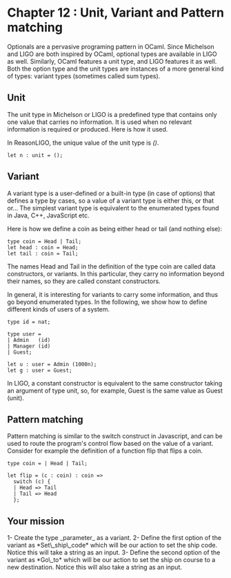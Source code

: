 # Chapter 12 : Unit, Variant and Pattern matching

<dialog character="mechanics">Captain, before we go, you may want to setup your commands to set the ship code and go to a destination.</dialog>

Optionals are a pervasive programing pattern in OCaml. Since Michelson and LIGO are both inspired by OCaml, optional types are available in LIGO as well. Similarly, OCaml features a unit type, and LIGO features it as well. Both the option type and the unit types are instances of a more general kind of types: variant types (sometimes called sum types).

## Unit

The unit type in Michelson or LIGO is a predefined type that contains only one value that carries no information. It is used when no relevant information is required or produced. Here is how it used.

In ReasonLIGO, the unique value of the unit type is _()_.

```
let n : unit = ();
```

## Variant

A variant type is a user-defined or a built-in type (in case of options) that defines a type by cases, so a value of a variant type is either this, or that or... The simplest variant type is equivalent to the enumerated types found in Java, C++, JavaScript etc.

Here is how we define a coin as being either head or tail (and nothing else):

```
type coin = Head | Tail;
let head : coin = Head;
let tail : coin = Tail;
```

The names Head and Tail in the definition of the type coin are called data constructors, or variants. In this particular, they carry no information beyond their names, so they are called constant constructors.

In general, it is interesting for variants to carry some information, and thus go beyond enumerated types. In the following, we show how to define different kinds of users of a system.

```
type id = nat;

type user =
| Admin   (id)
| Manager (id)
| Guest;

let u : user = Admin (1000n);
let g : user = Guest;
```

In LIGO, a constant constructor is equivalent to the same constructor taking an argument of type unit, so, for example, Guest is the same value as Guest (unit).

## Pattern matching

Pattern matching is similar to the switch construct in Javascript, and can be used to route the program's control flow based on the value of a variant. Consider for example the definition of a function flip that flips a coin.

```
type coin = | Head | Tail;

let flip = (c : coin) : coin =>
  switch (c) {
  | Head => Tail
  | Tail => Head
  };
```

## Your mission

<!-- prettier-ignore -->1- Create the type _parameter_ as a variant.

<!-- prettier-ignore -->2- Define the first option of the variant as *Set\_ship\_code* which will be our action to set the ship code. Notice this will take a string as an input.

<!-- prettier-ignore -->3- Define the second option of the variant as *Go\_to* which will be our action to set the ship on course to a new destination. Notice this will also take a string as an input.
